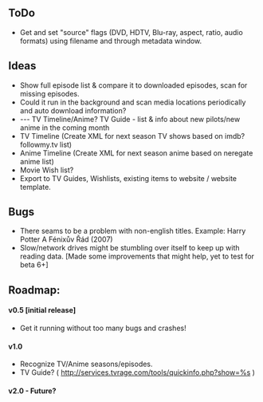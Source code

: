 ToDo
----
* Get and set "source" flags (DVD, HDTV, Blu-ray, aspect, ratio, audio formats) using filename and through metadata window.

Ideas
-----
* Show full episode list & compare it to downloaded episodes, scan for missing episodes.
* Could it run in the background and scan media locations periodically and auto download information?
* ---  TV Timeline/Anime? TV Guide - list & info about new pilots/new anime in the coming month
* TV Timeline (Create XML for next season TV shows based on imdb? followmy.tv list)
* Anime Timeline (Create XML for next season anime based on neregate anime list)
* Movie Wish list?
* Export to TV Guides, Wishlists, existing items to website / website template.


Bugs
----
* There seams to be a problem with non-english titles. Example: Harry Potter A Fénixův Řád (2007)
* Slow/network drives might be stumbling over itself to keep up with reading data. [Made some improvements that might help, yet to test for beta 6+]

Roadmap:
--------

#### v0.5 [initial release]

* Get it running without too many bugs and crashes!

#### v1.0
* Recognize TV/Anime seasons/episodes.
* TV Guide? ( http://services.tvrage.com/tools/quickinfo.php?show=%s )

#### v2.0 - Future?
